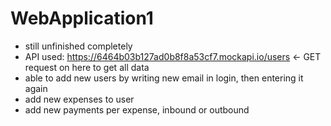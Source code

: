 # WebApplication1

- still unfinished completely
- API used: https://6464b03b127ad0b8f8a53cf7.mockapi.io/users <- GET request on here to get all data
- able to add new users by writing new email in login, then entering it again
- add new expenses to user
- add new payments per expense, inbound or outbound
